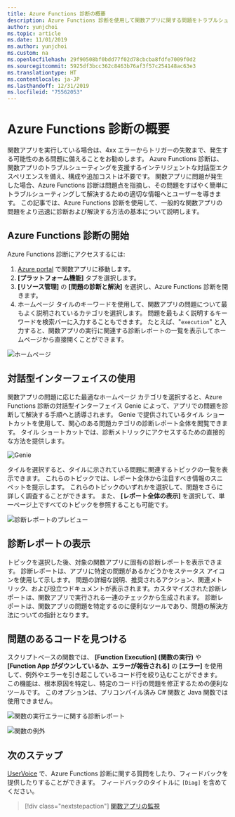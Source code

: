 ```yaml
---
title: Azure Functions 診断の概要
description: Azure Functions 診断を使用して関数アプリに関する問題をトラブルシューティングする方法について説明します。
author: yunjchoi
ms.topic: article
ms.date: 11/01/2019
ms.author: yunjchoi
ms.custom: na
ms.openlocfilehash: 29f90508bf0bdd77f02d78cbcba8fdfe7009f0d2
ms.sourcegitcommit: 5925df3bcc362c8463b76af3f57c254148ac63e3
ms.translationtype: HT
ms.contentlocale: ja-JP
ms.lasthandoff: 12/31/2019
ms.locfileid: "75562053"
---
```

# <a name="azure-functions-diagnostics-overview"></a>Azure Functions 診断の概要

関数アプリを実行している場合は、4xx エラーからトリガーの失敗まで、発生する可能性のある問題に備えることをお勧めします。 Azure Functions 診断は、関数アプリのトラブルシューティングを支援するインテリジェントな対話型エクスペリエンスを備え、構成や追加コストは不要です。 関数アプリに問題が発生した場合、Azure Functions 診断は問題点を指摘し、その問題をすばやく簡単にトラブルシューティングして解決するための適切な情報へとユーザーを導きます。 この記事では、Azure Functions 診断を使用して、一般的な関数アプリの問題をより迅速に診断および解決する方法の基本について説明します。

## <a name="start-azure-functions-diagnostics"></a>Azure Functions 診断の開始

Azure Functions 診断にアクセスするには:

1. [Azure portal](https://portal.azure.com) で関数アプリに移動します。
2. **[プラットフォーム機能]** タブを選択します。
3. **[リソース管理]** の **[問題の診断と解決]** を選択し、Azure Functions 診断を開きます。
4. ホームページ タイルのキーワードを使用して、関数アプリの問題について最もよく説明されているカテゴリを選択します。 問題を最もよく説明するキーワードを検索バーに入力することもできます。 たとえば、"`execution`" と入力すると、関数アプリの実行に関連する診断レポートの一覧を表示してホームページから直接開くことができます。

![ホームページ](./media/functions-diagnostics/homepage.png)

## <a name="use-the-interactive-interface"></a>対話型インターフェイスの使用

関数アプリの問題に応じた最適なホームページ カテゴリを選択すると、Azure Functions 診断の対話型インターフェイス Genie によって、アプリでの問題を診断して解決する手順へと誘導されます。 Genie で提供されているタイル ショートカットを使用して、関心のある問題カテゴリの診断レポート全体を閲覧できます。 タイル ショートカットでは、診断メトリックにアクセスするための直接的な方法を提供します。

![Genie](./media/functions-diagnostics/genie.png)

タイルを選択すると、タイルに示されている問題に関連するトピックの一覧を表示できます。 これらのトピックでは、レポート全体から注目すべき情報のスニペットを提示します。 これらのトピックのいずれかを選択して、問題をさらに詳しく調査することができます。 また、 **[レポート全体の表示]** を選択して、単一ページ上ですべてのトピックを参照することも可能です。

![診断レポートのプレビュー](./media/functions-diagnostics/preview-of-diagnostic-report.png)

## <a name="view-a-diagnostic-report"></a>診断レポートの表示

トピックを選択した後、対象の関数アプリに固有の診断レポートを表示できます。 診断レポートは、アプリに特定の問題があるかどうかをステータス アイコンを使用して示します。 問題の詳細な説明、推奨されるアクション、関連メトリック、および役立つドキュメントが表示されます。カスタマイズされた診断レポートは、関数アプリで実行される一連のチェックから生成されます。 診断レポートは、関数アプリの問題を特定するのに便利なツールであり、問題の解決方法についての指針となります。

## <a name="find-the-problem-code"></a>問題のあるコードを見つける 

スクリプトベースの関数では、 **[Function Execution] (関数の実行)** や **[Function App がダウンしているか、エラーが報告される]** の **[エラー]** を使用して、例外やエラーを引き起こしているコード行を絞り込むことができます。 この機能は、根本原因を特定し、特定のコード行の問題を修正するための便利なツールです。 このオプションは、プリコンパイル済み C# 関数と Java 関数では使用できません。

![関数の実行エラーに関する診断レポート](./media/functions-diagnostics/diagnostic-report-on-function-execution-errors.png)

![関数の例外](./media/functions-diagnostics/function-exception.png)

## <a name="next-steps"></a>次のステップ

[UserVoice](https://feedback.azure.com/forums/355860-azure-functions) で、Azure Functions 診断に関する質問をしたり、フィードバックを提供したりすることができます。 フィードバックのタイトルに `[Diag]` を含めてください。

> [!div class="nextstepaction"]
> [関数アプリの監視](functions-monitoring.md)
